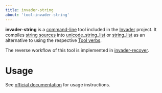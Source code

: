 ```yaml
---
title: invader-string
about: 'tool:invader-string'
---
```

**invader-string** is a [command-line](~) tool included in the [Invader](~) project. It compiles [string sources](~strings-txt) into [unicode_string_list](~) or [string_list](~) as an alternative to using the respective [Tool verbs](~h1a-tool#unicode-string-compilation).

The reverse workflow of this tool is implemented in [invader-recover](~).

# Usage
See [official documentation][docs] for usage instructions.

[docs]: https://github.com/SnowyMouse/invader#invader-string
